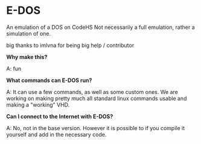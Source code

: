 # E-DOS
An emulation of a DOS on CodeHS
Not necessarily a full emulation, rather a simulation of one.


big thanks to imlvna for being big help / contributor


**Why make this?**

A: fun


**What commands can E-DOS run?**

A: It can use a few commands, as well as some custom ones. We are working on making pretty much all standard linux commands usable and making a "working" VHD.

**Can I connect to the Internet with E-DOS?**

A: No, not in the base version. However it is possible to if you compile it yourself and add in the necessary code.


